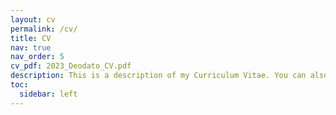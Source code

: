 ```yaml
---
layout: cv
permalink: /cv/
title: CV
nav: true
nav_order: 5
cv_pdf: 2023_Deodato_CV.pdf
description: This is a description of my Curriculum Vitae. You can also download the PDF document by clicking on the icon on the right.
toc:
  sidebar: left
---
```

